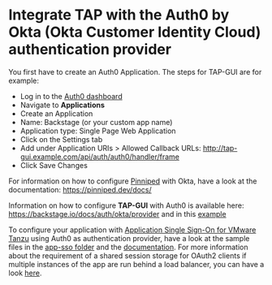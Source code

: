 # Integrate TAP with the Auth0 by Okta (Okta Customer Identity Cloud) authentication provider

You first have to create an Auth0 Application. The steps for TAP-GUI are for example:​
- Log in to the [Auth0 dashboard](https://manage.auth0.com/dashboard/)
- Navigate to **Applications**
- Create an Application
- Name: Backstage (or your custom app name)
- Application type: Single Page Web Application
- Click on the Settings tab
- Add under Application URIs > Allowed Callback URLs: http://tap-gui.example.com/api/auth/auth0/handler/frame
- Click Save Changes

For information on how to configure [Pinniped](https://pinniped.dev) with Okta, have a look at the documentation:
https://pinniped.dev/docs/

Information on how to configure **TAP-GUI** with Auth0 is available here: https://backstage.io/docs/auth/okta/provider and in this [example](tap-values.example.yaml)

To configure your application with [Application Single Sign-On for VMware Tanzu](https://docs.vmware.com/en/VMware-Tanzu-Application-Platform/1.2/tap/GUID-app-sso-about.html) using Auth0 as authentication provider, have a look at the sample files in the [app-sso folder](app-sso) and the [documentation](https://docs.vmware.com/en/Application-Single-Sign-On-for-VMware-Tanzu/1.0/appsso/GUID-service-operators-identity-providers.html#openid-connect-providers).
For more information about the requirement of a shared session storage for OAuth2 clients if multiple instances of the app are run behind a load balancer, you can have a look [here](https://developer.okta.com/blog/2021/09/30/oauth-sessions-with-java#setup-haproxy-and-redis).
